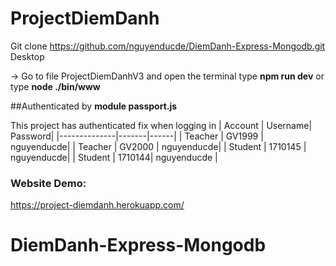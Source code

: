 # ProjectDiemDanh
Git clone https://github.com/nguyenducde/DiemDanh-Express-Mongodb.git Desktop

 -> Go to file ProjectDiemDanhV3 and open the terminal type **npm run dev** or type **node ./bin/www**
 
##Authenticated by **module passport.js**

 This project has authenticated fix when logging in
 | Account | Username| Password| 
|--------------|-------|------|
| Teacher | GV1999 | nguyenducde| 
| Teacher | GV2000 | nguyenducde| 
| Student | 1710145 | nguyenducde| 
| Student | 1710144| nguyenducde | 

  
  
 ### **Website Demo:**
 https://project-diemdanh.herokuapp.com/
# DiemDanh-Express-Mongodb
